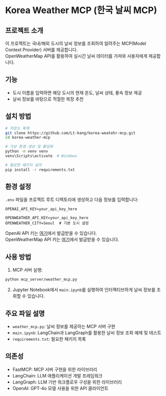 # Korea Weather MCP (한국 날씨 MCP)

## 프로젝트 소개
이 프로젝트는 국내/해외 도시의 날씨 정보를 조회하여 알려주는 MCP(Model Context Provider) 서버를 제공합니다.   
OpenWeatherMap API를 활용하여 실시간 날씨 데이터를 가져와 사용자에게 제공합니다.

## 기능
- 도시 이름을 입력하면 해당 도시의 현재 온도, 날씨 상태, 풍속 정보 제공
- 날씨 정보를 바탕으로 적절한 복장 추천

## 설치 방법
```bash
# 저장소 복제
git clone https://github.com/Lt-kang/korea-weatehr-mcp.git
cd korea-weather-mcp

# 가상 환경 생성 및 활성화
python -m venv venv
venv\Scripts\activate  # Windows

# 필요한 패키지 설치
pip install -r requirements.txt
```

## 환경 설정
`.env` 파일을 프로젝트 루트 디렉토리에 생성하고 다음 정보를 입력합니다:

```
OPENAI_API_KEY=your_api_key_here

OPENWEATHER_API_KEY=your_api_key_here
OPENWEATHER_CITY=Seoul  # 기본 도시 설정
```

OpenAI API 키는 [여기](https://platform.openai.com/settings/profile/api-keys)에서 발급받을 수 있습니다.  
OpenWeatherMap API 키는 [여기](https://openweathermap.org/api)에서 발급받을 수 있습니다.

## 사용 방법
1. MCP 서버 실행:
```bash
python mcp_server/weather_mcp.py
```

2. Jupyter Notebook에서 `main.ipynb`를 실행하여 인터랙티브하게 날씨 정보를 조회할 수 있습니다.

## 주요 파일 설명
- `weather_mcp.py`: 날씨 정보를 제공하는 MCP 서버 구현
- `main.ipynb`: LangChain과 LangGraph를 활용한 날씨 정보 조회 예제 및 테스트
- `requirements.txt`: 필요한 패키지 목록

## 의존성
- FastMCP: MCP 서버 구현을 위한 라이브러리
- LangChain: LLM 애플리케이션 개발 프레임워크
- LangGraph: LLM 기반 워크플로우 구성을 위한 라이브러리
- OpenAI: GPT-4o 모델 사용을 위한 API 클라이언트

